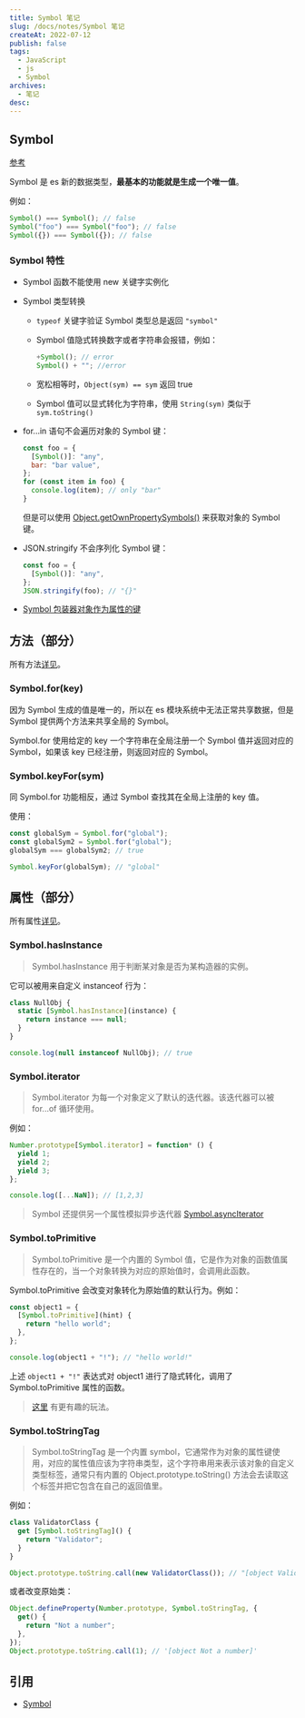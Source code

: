 ```yaml
---
title: Symbol 笔记
slug: /docs/notes/Symbol 笔记
createAt: 2022-07-12
publish: false
tags:
  - JavaScript
  - js
  - Symbol
archives:
  - 笔记
desc:
---
```


## Symbol

[参考][1]

Symbol 是 es 新的数据类型，**最基本的功能就是生成一个唯一值**。

例如：

```js
Symbol() === Symbol(); // false
Symbol("foo") === Symbol("foo"); // false
Symbol({}) === Symbol({}); // false
```

### Symbol 特性

- Symbol 函数不能使用 new 关键字实例化

- Symbol 类型转换

  - `typeof` 关键字验证 Symbol 类型总是返回 `"symbol"`

  - Symbol 值隐式转换数字或者字符串会报错，例如：

    ```js
    +Symbol(); // error
    Symbol() + ""; //error
    ```

  - 宽松相等时，`Object(sym) == sym` 返回 true

  - Symbol 值可以显式转化为字符串，使用 `String(sym)` 类似于 `sym.toString()`

- for...in 语句不会遍历对象的 Symbol 键：

  ```js
  const foo = {
    [Symbol()]: "any",
    bar: "bar value",
  };
  for (const item in foo) {
    console.log(item); // only "bar"
  }
  ```

  但是可以使用 [Object.getOwnPropertySymbols()][2] 来获取对象的 Symbol 键。

- JSON.stringify 不会序列化 Symbol 键：

  ```js
  const foo = {
    [Symbol()]: "any",
  };
  JSON.stringify(foo); // "{}"
  ```

- [Symbol 包装器对象作为属性的键](https://developer.mozilla.org/zh-CN/docs/Web/JavaScript/Reference/Global_Objects/Symbol#symbol_%E5%8C%85%E8%A3%85%E5%99%A8%E5%AF%B9%E8%B1%A1%E4%BD%9C%E4%B8%BA%E5%B1%9E%E6%80%A7%E7%9A%84%E9%94%AE)

## 方法（部分）

所有方法[详见][1]。

### Symbol.for(key)

因为 Symbol 生成的值是唯一的，所以在 es 模块系统中无法正常共享数据，但是 Symbol 提供两个方法来共享全局的 Symbol。

Symbol.for 使用给定的 key 一个字符串在全局注册一个 Symbol 值并返回对应的 Symbol，如果该 key 已经注册，则返回对应的 Symbol。

### Symbol.keyFor(sym)

同 Symbol.for 功能相反，通过 Symbol 查找其在全局上注册的 key 值。

使用：

```js
const globalSym = Symbol.for("global");
const globalSym2 = Symbol.for("global");
globalSym === globalSym2; // true

Symbol.keyFor(globalSym); // "global"
```

## 属性（部分）

所有属性[详见][1]。

### Symbol.hasInstance

> Symbol.hasInstance 用于判断某对象是否为某构造器的实例。

它可以被用来自定义 instanceof 行为：

```js
class NullObj {
  static [Symbol.hasInstance](instance) {
    return instance === null;
  }
}

console.log(null instanceof NullObj); // true
```

### Symbol.iterator

> Symbol.iterator 为每一个对象定义了默认的迭代器。该迭代器可以被 for...of 循环使用。

例如：

```js
Number.prototype[Symbol.iterator] = function* () {
  yield 1;
  yield 2;
  yield 3;
};

console.log([...NaN]); // [1,2,3]
```

> Symbol 还提供另一个属性模拟异步迭代器 [Symbol.asyncIterator](https://developer.mozilla.org/zh-CN/docs/Web/JavaScript/Reference/Global_Objects/Symbol/asyncIterator)

### Symbol.toPrimitive

> Symbol.toPrimitive 是一个内置的 Symbol 值，它是作为对象的函数值属性存在的，当一个对象转换为对应的原始值时，会调用此函数。

Symbol.toPrimitive 会改变对象转化为原始值的默认行为。例如：

```js
const object1 = {
  [Symbol.toPrimitive](hint) {
    return "hello world";
  },
};

console.log(object1 + "!"); // "hello world!"
```

上述 `object1 + "!"` 表达式对 object1 进行了隐式转化，调用了 Symbol.toPrimitive 属性的函数。

> [这里](https://juejin.cn/post/7079936779914051615#heading-10) 有更有趣的玩法。

### Symbol.toStringTag

> Symbol.toStringTag 是一个内置 symbol，它通常作为对象的属性键使用，对应的属性值应该为字符串类型，这个字符串用来表示该对象的自定义类型标签，通常只有内置的 Object.prototype.toString() 方法会去读取这个标签并把它包含在自己的返回值里。

例如：

```js
class ValidatorClass {
  get [Symbol.toStringTag]() {
    return "Validator";
  }
}

Object.prototype.toString.call(new ValidatorClass()); // "[object Validator]"
```

或者改变原始类：

```js
Object.defineProperty(Number.prototype, Symbol.toStringTag, {
  get() {
    return "Not a number";
  },
});
Object.prototype.toString.call(1); // '[object Not a number]'
```

## 引用

- [Symbol][1]

[1]: https://developer.mozilla.org/zh-CN/docs/Web/JavaScript/Reference/Global_Objects/Symbol
[2]: https://developer.mozilla.org/zh-CN/docs/Web/JavaScript/Reference/Global_Objects/Object/getOwnPropertySymbols

